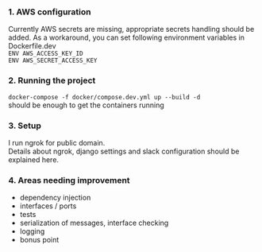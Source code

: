 ### 1. AWS configuration  
Currently AWS secrets are missing, appropriate secrets handling should be added.
As a workaround, you can set following environment variables in Dockerfile.dev  
`ENV AWS_ACCESS_KEY_ID`  
`ENV AWS_SECRET_ACCESS_KEY`   

### 2. Running the project  
`docker-compose -f docker/compose.dev.yml up --build -d`  
should be enough to get the containers running

### 3. Setup  
I run ngrok for public domain.  
Details about ngrok, django settings and slack configuration should be explained here.

### 4. Areas needing improvement 
- dependency injection
- interfaces / ports
- tests
- serialization of messages, interface checking
- logging
- bonus point
